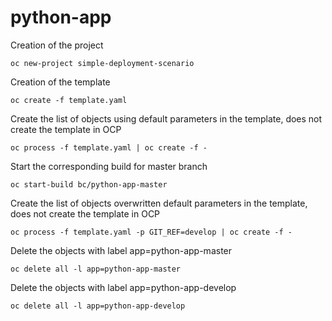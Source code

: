 # python-app

Creation of the project
```
oc new-project simple-deployment-scenario
```

Creation of the template
```
oc create -f template.yaml
```


Create the list of objects using default parameters in the template, does not create the template in OCP
```
oc process -f template.yaml | oc create -f -
```
Start the corresponding build for master branch
```
oc start-build bc/python-app-master
```

Create the list of objects overwritten default parameters in the template, does not create the template in OCP
```
oc process -f template.yaml -p GIT_REF=develop | oc create -f -
```


Delete the objects with label app=python-app-master
```
oc delete all -l app=python-app-master
```

Delete the objects with label app=python-app-develop
```
oc delete all -l app=python-app-develop
```
